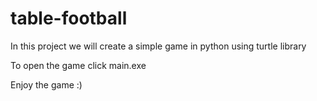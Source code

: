 # table-football
In this project we will create a simple game in python using turtle library 

To open the game click main.exe

Enjoy the game :)
